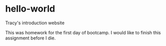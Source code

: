 # hello-world
Tracy's introduction website

This was homework for the first day of bootcamp. I would like to finish this assignment before I die.
